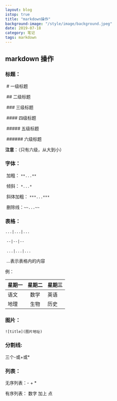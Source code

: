 ```yaml
---
layout: blog
istop: true
title: "markdown操作"
background-image: "/style/image/background.jpeg"
date: 2019-07-18
category: 笔记
tags: markdown
---
```


## markdown 操作

### 标题：

​ # 一级标题

​ ## 二级标题

​ ### 三级标题

​ #### 四级标题

​ ##### 五级标题

​ ###### 六级标题

**注意**：（只有六级，从大到小）

### 字体：

​ 加粗： `**...**`

​ 倾斜： `*...*`

​ 斜体加粗： `***...***`

​ 删除线：`~~...~~`

### 表格：

`...|...|...`

​ `--|--|--`

​ `...|...|...`

​ ...表示表格内的内容

例：

| 星期一 | 星期二 | 星期三 |
| ------ | :----: | :----- |
| 语文   |  数学  | 英语   |
| 地理   |  生物  | 历史   |

### 图片：

`![title](图片地址)`

### 分割线:

三个-或+或\*

### 列表：

无序列表：- + \*

有序列表： 数字 加上 点
